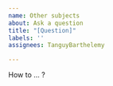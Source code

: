 ```yaml
---
name: Other subjects
about: Ask a question
title: "[Question]"
labels: ''
assignees: TanguyBarthelemy

---
```


How to ... ?
